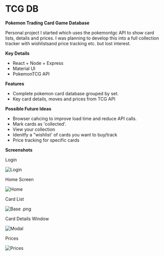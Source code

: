 # TCG DB
**Pokemon Trading Card Game Database**

Personal project I started which uses the pokemontgc API to show card lists, details and prices.
I was planning to develop this into a full collection tracker with wishlistsand price tracking etc. but lost interest.

**Key Details**
- React + Node + Express
- Material UI 
- PokemonTCG API

**Features**
- Complete pokemon card database grouped by set.
- Key card details, moves and prices from TCG API

**Possible Future Ideas**
 - Browser cahcing to improve load time and reduce API calls.
 - Mark cards as 'collected'.
 - View your collection
 - Idenitfy a "wishlist' of cards you want to buy/track
 - Price tracking for specific cards 
 

**Screenshots**

Login

![Login](https://github.com/Bailym/TCG-DB/blob/main/images/Login.png?raw=true)
 
 Home Screen
 
![Home](https://github.com/Bailym/TCG-DB/blob/main/images/Home.png?raw=true)

Card List

![Base .png](https://github.com/Bailym/TCG-DB/blob/main/images/Base%20.png?raw=true)

Card Details Window

![Modal](https://github.com/Bailym/TCG-DB/blob/main/images/Modal.png?raw=true)

Prices

![Prices](https://github.com/Bailym/TCG-DB/blob/main/images/Prices.png?raw=true)
